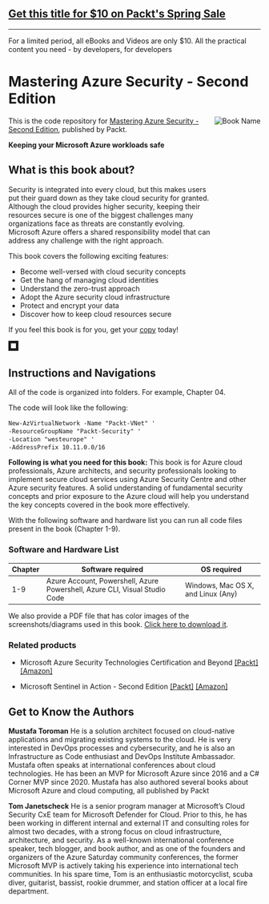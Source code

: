 ## [Get this title for $10 on Packt's Spring Sale](https://www.packt.com/B18050?utm_source=github&utm_medium=packt-github-repo&utm_campaign=spring_10_dollar_2022)
-----
For a limited period, all eBooks and Videos are only $10. All the practical content you need \- by developers, for developers

# Mastering Azure Security - Second Edition

<a href="https://www.packtpub.com/product/mastering-azure-security-second-edition/9781803238555"><img src="https://m.media-amazon.com/images/I/416kHJxjfxL.jpg" alt="Book Name" height="256px" align="right"></a>

This is the code repository for [Mastering Azure Security - Second Edition](https://www.packtpub.com/product/mastering-azure-security-second-edition/9781803238555), published by Packt.

**Keeping your Microsoft Azure workloads safe**

## What is this book about?
Security is integrated into every cloud, but this makes users put their guard down as they take cloud security for granted. Although the cloud provides higher security, keeping their resources secure is one of the biggest challenges many organizations face as threats are constantly evolving. Microsoft Azure offers a shared responsibility model that can address any challenge with the right approach.

This book covers the following exciting features: 
* Become well-versed with cloud security concepts
* Get the hang of managing cloud identities
* Understand the zero-trust approach
* Adopt the Azure security cloud infrastructure
* Protect and encrypt your data
* Discover how to keep cloud resources secure

If you feel this book is for you, get your [copy](https://www.amazon.com/Mastering-Azure-Security-Microsoft-workloads-ebook/dp/B09TTD9QB7) today!

<a href="https://www.packtpub.com/?utm_source=github&utm_medium=banner&utm_campaign=GitHubBanner"><img src="https://raw.githubusercontent.com/PacktPublishing/GitHub/master/GitHub.png" alt="https://www.packtpub.com/" border="5" /></a>

## Instructions and Navigations
All of the code is organized into folders. For example, Chapter 04.

The code will look like the following:
```
New-AzVirtualNetwork -Name "Packt-VNet" '
-ResourceGroupName "Packt-Security" '
-Location "westeurope" '
-AddressPrefix 10.11.0.0/16
```

**Following is what you need for this book:**
This book is for Azure cloud professionals, Azure architects, and security professionals looking to implement secure cloud services using Azure Security Centre and other Azure security features. A solid understanding of fundamental security concepts and prior exposure to the Azure cloud will help you understand the key concepts covered in the book more effectively.

With the following software and hardware list you can run all code files present in the book (Chapter 1-9).

### Software and Hardware List

| Chapter  | Software required                                                                                  | OS required                        |
| -------- | ---------------------------------------------------------------------------------------------------| -----------------------------------|
| 1-9      | Azure Account, Powershell, Azure Powershell, Azure CLI, Visual Studio Code                         | Windows, Mac OS X, and Linux (Any) |



We also provide a PDF file that has color images of the screenshots/diagrams used in this book. [Click here to download it](https://static.packt-cdn.com/downloads/9781803238555_ColorImages.pdf).

### Related products <Other books you may enjoy>
* Microsoft Azure Security Technologies Certification and Beyond [[Packt]](https://www.packtpub.com/product/microsoft-azure-security-technologies-certification-and-beyond/9781800562653) [[Amazon]](https://www.amazon.com/Microsoft-Security-Technologies-Certification-Beyond-ebook/dp/B0996Y1TNK)

* Microsoft Sentinel in Action - Second Edition [[Packt]](https://www.packtpub.com/product/microsoft-sentinel-in-action-second-edition/9781801815536) [[Amazon]](https://www.amazon.com/Microsoft-Sentinel-Action-Architect-implement/dp/1801815534)

## Get to Know the Authors
**Mustafa Toroman**
He is a solution architect focused on cloud-native applications and migrating existing systems to the cloud. He is very interested in DevOps processes and cybersecurity, and he is also an Infrastructure as Code enthusiast and DevOps Institute Ambassador. Mustafa often speaks at international conferences about cloud technologies. He has been an MVP for Microsoft Azure since 2016 and a C# Corner MVP since 2020. Mustafa has also authored several books about Microsoft Azure and cloud computing, all published by Packt

**Tom Janetscheck**
He is a senior program manager at Microsoft’s Cloud Security CxE team for Microsoft Defender for Cloud. Prior to this, he has been working in different internal and external IT and consulting roles for almost two decades, with a strong focus on cloud infrastructure, architecture, and security. As a well-known international conference speaker, tech blogger, and book author, and as one of the founders and organizers of the Azure Saturday community conferences, the former Microsoft MVP is actively taking his experience into international tech communities. In his spare time, Tom is an enthusiastic motorcyclist, scuba diver, guitarist, bassist, rookie drummer, and station officer at a local fire department.

